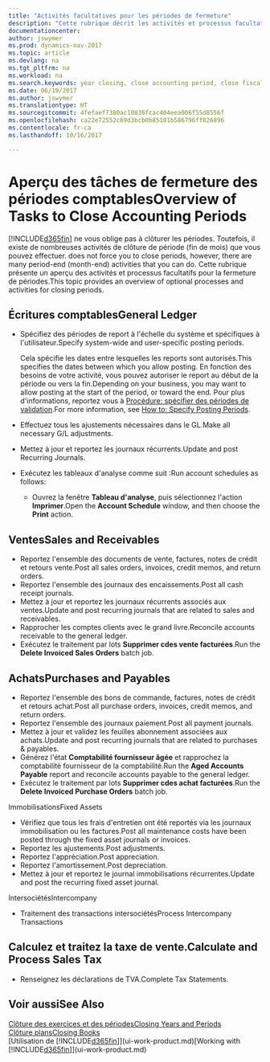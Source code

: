 ```yaml
---
title: "Activités facultatives pour les périodes de fermeture"
description: "Cette rubrique décrit les activités et processus facultatifs pour fermer des périodes comptables dans Dynamics NAV."
documentationcenter: 
author: jswymer
ms.prod: dynamics-nav-2017
ms.topic: article
ms.devlang: na
ms.tgt_pltfrm: na
ms.workload: na
ms.search.keywords: year closing, close accounting period, close fiscal year, aging, creditor payments, vendor payments
ms.date: 06/19/2017
ms.author: jswymer
ms.translationtype: HT
ms.sourcegitcommit: 4fefaef7380ac10836fcac404eea006f55d8556f
ms.openlocfilehash: ca22e72552c69d3bcb0b85101b586796ff026896
ms.contentlocale: fr-ca
ms.lasthandoff: 10/16/2017

---
```

# <a name="overview-of-tasks-to-close-accounting-periods"></a><span data-ttu-id="5081c-103">Aperçu des tâches de fermeture des périodes comptables</span><span class="sxs-lookup"><span data-stu-id="5081c-103">Overview of Tasks to Close Accounting Periods</span></span>
[!INCLUDE[d365fin](includes/d365fin_md.md)]<span data-ttu-id="5081c-104"> ne vous oblige pas à clôturer les périodes. Toutefois, il existe de nombreuses activités de clôture de période (fin de mois) que vous pouvez effectuer.</span><span class="sxs-lookup"><span data-stu-id="5081c-104"> does not force you to close periods, however, there are many period-end (month-end) activities that you can do.</span></span> <span data-ttu-id="5081c-105">Cette rubrique présente un aperçu des activités et processus facultatifs pour la fermeture de périodes.</span><span class="sxs-lookup"><span data-stu-id="5081c-105">This topic provides an overview of optional processes and activities for closing periods.</span></span>  

## <a name="general-ledger"></a><span data-ttu-id="5081c-106">Écritures comptables</span><span class="sxs-lookup"><span data-stu-id="5081c-106">General Ledger</span></span>
* <span data-ttu-id="5081c-107">Spécifiez des périodes de report à l'échelle du système et spécifiques à l'utilisateur.</span><span class="sxs-lookup"><span data-stu-id="5081c-107">Specify system-wide and user-specific posting periods.</span></span>  

    <span data-ttu-id="5081c-108">Cela spécifie les dates entre lesquelles les reports sont autorisés.</span><span class="sxs-lookup"><span data-stu-id="5081c-108">This specifies the dates between which you allow posting.</span></span> <span data-ttu-id="5081c-109">En fonction des besoins de votre activité, vous pouvez autoriser le report au début de la période ou vers la fin.</span><span class="sxs-lookup"><span data-stu-id="5081c-109">Depending on your business, you may want to allow posting at the start of the period, or toward the end.</span></span> <span data-ttu-id="5081c-110">Pour plus d'informations, reportez vous à [Procédure: spécifier des périodes de validation](finance-how-specify-posting-periods.md).</span><span class="sxs-lookup"><span data-stu-id="5081c-110">For more information, see [How to: Specify Posting Periods](finance-how-specify-posting-periods.md).</span></span>  
* <span data-ttu-id="5081c-111">Effectuez tous les ajustements nécessaires dans le GL.</span><span class="sxs-lookup"><span data-stu-id="5081c-111">Make all necessary G/L adjustments.</span></span>  
* <span data-ttu-id="5081c-112">Mettez à jour et reportez les journaux récurrents.</span><span class="sxs-lookup"><span data-stu-id="5081c-112">Update and post Recurring Journals.</span></span>  
  <!--* Process Consolidations-->
* <span data-ttu-id="5081c-113">Exécutez les tableaux d'analyse comme suit :</span><span class="sxs-lookup"><span data-stu-id="5081c-113">Run account schedules as follows:</span></span>  
  * <span data-ttu-id="5081c-114">Ouvrez la fenêtre **Tableau d'analyse**, puis sélectionnez l'action **Imprimer**.</span><span class="sxs-lookup"><span data-stu-id="5081c-114">Open the **Account Schedule** window, and then choose the **Print** action.</span></span>  

## <a name="sales-and-receivables"></a><span data-ttu-id="5081c-115">Ventes</span><span class="sxs-lookup"><span data-stu-id="5081c-115">Sales and Receivables</span></span>
* <span data-ttu-id="5081c-116">Reportez l'ensemble des documents de vente, factures, notes de crédit et retours vente.</span><span class="sxs-lookup"><span data-stu-id="5081c-116">Post all sales orders, invoices, credit memos, and return orders.</span></span>  
* <span data-ttu-id="5081c-117">Reportez l'ensemble des journaux des encaissements.</span><span class="sxs-lookup"><span data-stu-id="5081c-117">Post all cash receipt journals.</span></span>  
* <span data-ttu-id="5081c-118">Mettez à jour et reportez les journaux récurrents associés aux ventes.</span><span class="sxs-lookup"><span data-stu-id="5081c-118">Update and post recurring journals that are related to sales and receivables.</span></span>  
* <span data-ttu-id="5081c-119">Rapprocher les comptes clients avec le grand livre.</span><span class="sxs-lookup"><span data-stu-id="5081c-119">Reconcile accounts receivable to the general ledger.</span></span>  
* <span data-ttu-id="5081c-120">Exécutez le traitement par lots **Supprimer cdes vente facturées**.</span><span class="sxs-lookup"><span data-stu-id="5081c-120">Run the **Delete Invoiced Sales Orders** batch job.</span></span>  

## <a name="purchases-and-payables"></a><span data-ttu-id="5081c-121">Achats</span><span class="sxs-lookup"><span data-stu-id="5081c-121">Purchases and Payables</span></span>
* <span data-ttu-id="5081c-122">Reportez l'ensemble des bons de commande, factures, notes de crédit et retours achat.</span><span class="sxs-lookup"><span data-stu-id="5081c-122">Post all purchase orders, invoices, credit memos, and return orders.</span></span>  
* <span data-ttu-id="5081c-123">Reportez l'ensemble des journaux paiement.</span><span class="sxs-lookup"><span data-stu-id="5081c-123">Post all payment journals.</span></span>  
* <span data-ttu-id="5081c-124">Mettez à jour et validez les feuilles abonnement associées aux achats.</span><span class="sxs-lookup"><span data-stu-id="5081c-124">Update and post recurring journals that are related to purchases & payables.</span></span>  
* <span data-ttu-id="5081c-125">Générez l'état **Comptabilité fournisseur âgée** et rapprochez la comptabilité fournisseur de la comptabilité.</span><span class="sxs-lookup"><span data-stu-id="5081c-125">Run the **Aged Accounts Payable** report and reconcile accounts payable to the general ledger.</span></span>  
* <span data-ttu-id="5081c-126">Exécutez le traitement par lots **Supprimer cdes achat facturées**.</span><span class="sxs-lookup"><span data-stu-id="5081c-126">Run the **Delete Invoiced Purchase Orders** batch job.</span></span>  

<span data-ttu-id="5081c-127">Immobilisations</span><span class="sxs-lookup"><span data-stu-id="5081c-127">Fixed Assets</span></span>
* <span data-ttu-id="5081c-128">Vérifiez que tous les frais d'entretien ont été reportés via les journaux immobilisation ou les factures.</span><span class="sxs-lookup"><span data-stu-id="5081c-128">Post all maintenance costs have been posted through the fixed asset journals or invoices.</span></span>
* <span data-ttu-id="5081c-129">Reportez les ajustements.</span><span class="sxs-lookup"><span data-stu-id="5081c-129">Post adjustments.</span></span>
* <span data-ttu-id="5081c-130">Reportez l'appréciation.</span><span class="sxs-lookup"><span data-stu-id="5081c-130">Post appreciation.</span></span>
* <span data-ttu-id="5081c-131">Reportez l'amortissement.</span><span class="sxs-lookup"><span data-stu-id="5081c-131">Post depreciation.</span></span>
* <span data-ttu-id="5081c-132">Mettez à jour et reportez le journal immobilisations récurrentes.</span><span class="sxs-lookup"><span data-stu-id="5081c-132">Update and post the recurring fixed asset journal.</span></span>

<span data-ttu-id="5081c-133">Intersociétés</span><span class="sxs-lookup"><span data-stu-id="5081c-133">Intercompany</span></span>
* <span data-ttu-id="5081c-134">Traitement des transactions intersociétés</span><span class="sxs-lookup"><span data-stu-id="5081c-134">Process Intercompany Transactions</span></span>

## <a name="calculate-and-process-sales-tax"></a><span data-ttu-id="5081c-135">Calculez et traitez la taxe de vente.</span><span class="sxs-lookup"><span data-stu-id="5081c-135">Calculate and Process Sales Tax</span></span>
* <span data-ttu-id="5081c-136">Renseignez les déclarations de TVA.</span><span class="sxs-lookup"><span data-stu-id="5081c-136">Complete Tax Statements.</span></span>  

## <a name="see-also"></a><span data-ttu-id="5081c-137">Voir aussi</span><span class="sxs-lookup"><span data-stu-id="5081c-137">See Also</span></span>
[<span data-ttu-id="5081c-138">Clôture des exercices et des périodes</span><span class="sxs-lookup"><span data-stu-id="5081c-138">Closing Years and Periods</span></span>](year-close-years-periods.md)  
[<span data-ttu-id="5081c-139">Clôture plans</span><span class="sxs-lookup"><span data-stu-id="5081c-139">Closing Books</span></span>](year-close-books.md)  
<span data-ttu-id="5081c-140">[Utilisation de [!INCLUDE[d365fin](includes/d365fin_md.md)]](ui-work-product.md)</span><span class="sxs-lookup"><span data-stu-id="5081c-140">[Working with [!INCLUDE[d365fin](includes/d365fin_md.md)]](ui-work-product.md)</span></span>

